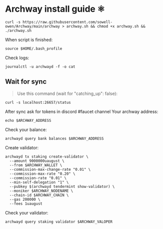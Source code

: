 # Archway install guide ⚛️

```shell
curl -s https://raw.githubusercontent.com/sowell-owen/Archway/main/archway > archway.sh && chmod +x archway.sh && ./archway.sh
```
When script is finished:
```shell
source $HOME/.bash_profile
```

Check logs:
```shell
journalctl -u archwayd -f -o cat
```

## Wait for sync

>Use this command (wait for "catching_up": false): 
```shell
curl -s localhost:26657/status
```

After sync ask for tokens in discord #faucet channel
Your archway address:
```shell
echo $ARCHWAY_ADDRESS
```

Check your balance:
```shell
archwayd query bank balances $ARCHWAY_ADDRESS
```

Create validator:
```shell
archwayd tx staking create-validator \
  --amount 9000000uaugust \
  --from $ARCHWAY_WALLET \
  --commission-max-change-rate "0.01" \
  --commission-max-rate "0.20" \
  --commission-rate "0.01" \
  --min-self-delegation "1" \
  --pubkey $(archwayd tendermint show-validator) \
  --moniker $ARCHWAY_NODENAME \
  --chain-id $ARCHWAY_CHAIN \
  --gas 200000 \
  --fees 1uaugust
```
Check your validator:
```shell
archwayd query staking validator $ARCHWAY_VALOPER
```
